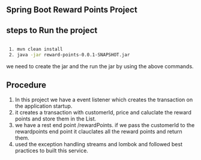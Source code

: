 ## Spring Boot Reward Points Project



## steps to Run the project
```bash

 1. mvn clean install
 2. java -jar reward-points-0.0.1-SNAPSHOT.jar
```

we need to create the jar and the run the jar by using the above commands.

## Procedure

1. In this project we have a event listener which creates the transaction on the application startup.
2. it creates a transaction with customerId, price and caluclate the reward points and store them in the List.
3. we have a rest end point /rewardPoints. if we pass the customerId to the rewardpoints end point it clauclates all the reward points and return them.
4. used the exception handling streams and lombok and followed best practices to built this service.



